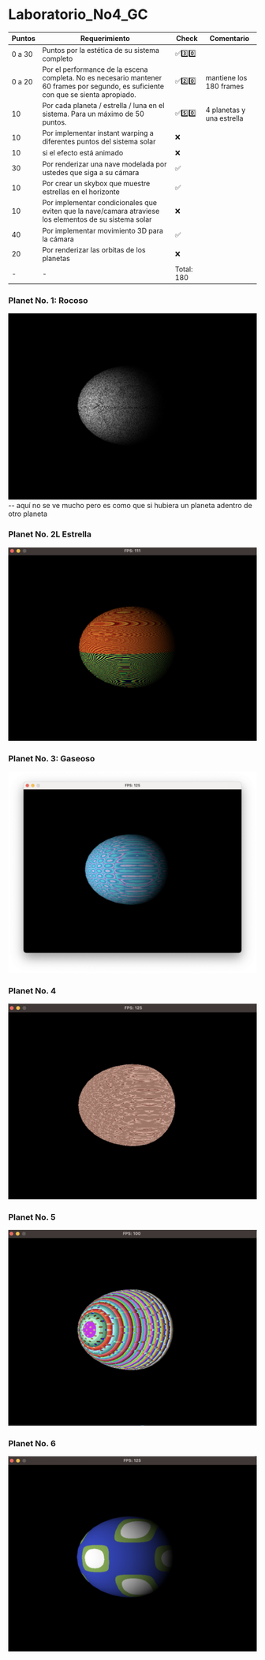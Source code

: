 # Laboratorio_No4_GC

| Puntos | Requerimiento | Check | Comentario |
|----|----|----|----|
| 0 a 30 | Puntos por la estética de su sistema completo | ✅3️⃣0️⃣ |  |
| 0 a 20 | Por el performance de la escena completa. No es necesario mantener 60 frames por segundo, es suficiente con que se sienta apropiado. | ✅2️⃣0️⃣ | mantiene los 180 frames |
| 10 | Por cada planeta / estrella / luna en el sistema. Para un máximo de 50 puntos. | ✅5️⃣0️⃣ | 4 planetas y una estrella |
| 10 | Por implementar instant warping a diferentes puntos del sistema solar | ❌ |  |
| 10 | si el efecto está animado | ❌ |  |
| 30 | Por renderizar una nave modelada por ustedes que siga a su cámara | ✅ |  |
| 10 | Por crear un skybox que muestre estrellas en el horizonte | ✅ |  |
| 10 | Por implementar condicionales que eviten que la nave/camara atraviese los elementos de su sistema solar | ❌ |  |
| 40 | Por implementar movimiento 3D para la cámara | ✅ |  |
| 20 | Por renderizar las orbitas de los planetas | ❌ |  |
| - | - | Total: 180 |  |


### Planet No. 1: Rocoso
![](https://github.com/mvrcentes/Laboratorio_No4_GC/blob/master/images/planet_No6.png?raw=true)
-- aquí no se ve mucho pero es como que si hubiera un planeta adentro de otro planeta
### Planet No. 2L Estrella
![](https://github.com/mvrcentes/Laboratorio_No4_GC/blob/master/images/planet_No3.png?raw=true)
### Planet No. 3: Gaseoso
![](https://github.com/mvrcentes/Laboratorio_No4_GC/blob/master/images/planet_No5.png?raw=true)
### Planet No. 4
![](https://github.com/mvrcentes/Laboratorio_No4_GC/blob/master/images/planet_No4.png?raw=true)
### Planet No. 5
![](https://github.com/mvrcentes/Laboratorio_No4_GC/blob/master/images/planet_No2.png?raw=true)
### Planet No. 6
![](https://github.com/mvrcentes/Laboratorio_No4_GC/blob/master/images/planet_No1.png?raw=true)

